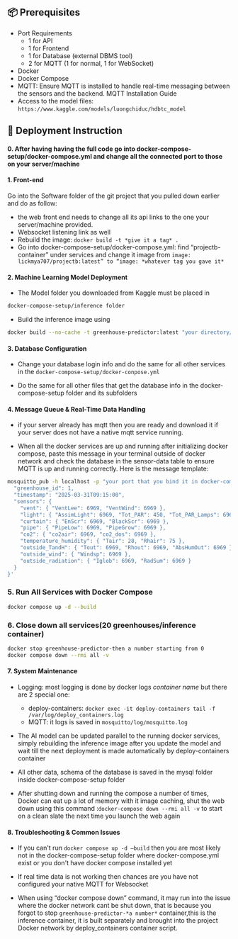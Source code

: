 

## 📦 Prerequisites
- Port Requirements
    - 1 for API
    - 1 for Frontend
    - 1 for Database (external DBMS tool)
    - 2 for MQTT (1 for normal, 1 for WebSocket)
- Docker
- Docker Compose
- MQTT: Ensure MQTT is installed to handle real-time messaging between the sensors and the backend. MQTT Installation Guide
- Access to the model files: `https://www.kaggle.com/models/luongchiduc/hdbtc_model`

## 🚀 Deployment Instruction

#### 0. After having having the full code go into docker-compose-setup/docker-compose.yml and change all the connected port to those on your server/machine

#### 1. Front-end 

Go into the Software folder of the git project that you pulled down earlier and do as follow:
- the web front end needs to change all its api links to the one your server/machine provided.
- Websocket listening link as well
- Rebuild the image: ```docker build -t *give it a tag* .```
- Go into docker-compose-setup/docker-compose.yml: find “projectb-container” under services and change it image from ```image: lickmya707/projectb:latest” to “image: *whatever tag you gave it*```

#### 2. Machine Learning Model Deployment

- The Model folder you downloaded from Kaggle must be placed in 
```bash 
docker-compose-setup/inference folder
```

- Build the inference image using 
```bash 
docker build --no-cache -t greenhouse-predictor:latest "your directory/docker-compose-setup/inference"
```
#### 3. Database Configuration

- Change your database login info and do the same for all other services in the ```docker-compose-setup/docker-conpose.yml```

- Do the same for all other files that get the database info in the docker-compose-setup folder and its subfolders

#### 4. Message Queue & Real-Time Data Handling
- if your server already has mqtt then you are ready and download it if your server does not have a native mqtt service running.

- When all the docker services are up and running after initializing docker compose, paste this message in your terminal outside of docker network and check the database in the sensor-data table to ensure MQTT is up and running correctly. Here is the message template:
```bash
mosquitto_pub -h localhost -p "your port that you bind it in docker-compose.yml" -t "greenhouse/1/sensor" -m '{
  "greenhouse_id": 1,
  "timestamp": "2025-03-31T09:15:00",
  "sensors": {
    "vent": { "VentLee": 6969, "VentWind": 6969 },
    "light": { "AssimLight": 6969, "Tot_PAR": 450, "Tot_PAR_Lamps": 6969 },
    "curtain": { "EnScr": 6969, "BlackScr": 6969 },
    "pipe": { "PipeLow": 6969, "PipeGrow": 6969 },
    "co2": { "co2air": 6969, "co2_dos": 6969 },
    "temperature_humidity": { "Tair": 28, "Rhair": 75 },
    "outside_TandH": { "Tout": 6969, "Rhout": 6969, "AbsHumOut": 6969 },
    "outside_wind": { "Windsp": 6969 },
    "outside_radiation": { "Iglob": 6969, "RadSum": 6969 }
  }
}'
```
### 5. Run All Services with Docker Compose

```bash
docker compose up -d --build
```

### 6. Close down all services(20 greenhouses/inference container)

```bash
docker stop greenhouse-predictor-then a number starting from 0
docker compose down --rmi all -v
```

#### 7. System Maintenance

- Logging: most logging is done by docker logs *container name* but there are 2 special one:
    - deploy-containers: ```docker exec -it deploy-containers tail -f /var/log/deploy_containers.log```
    - MQTT: it logs is saved in ```mosquitto/log/mosquitto.log```

- The AI model can be updated parallel to the running docker services, simply rebuilding the inference image after you update the model and wait till the next deployment is made automatically by deploy-containers container

- All other data, schema of the database is saved in the mysql folder inside docker-compose-setup folder

- After shutting down and running the compose a number of times, Docker can eat up a lot of memory with it image caching, shut the web down using this command :```docker-compose down --rmi all -v``` to start on a clean slate the next time you launch the web again

#### 8. Troubleshooting & Common Issues

- If you can't run ```docker compose up -d –build``` then you are most likely not in the docker-compose-setup folder where docker-compose.yml exist or you don't have docker compose installed yet

- If real time data is not working then chances are you have not configured your native MQTT for Websocket

- When using “docker compose down” command, it may run into the issue where the docker network cant be shut down, that is because you forgot to stop ```greenhouse-predictor-*a number*``` container,this is the inference container, it is built separately and brought into the project Docker network by deploy_containers container script.
